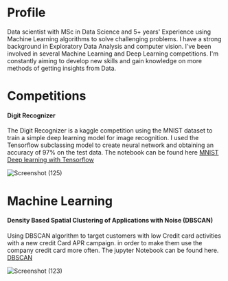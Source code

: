 <h1>Profile</h1>
Data scientist with MSc in Data Science and 5+ years' Experience using Machine Learning algorithms to solve challenging problems. I have a strong background in Exploratory Data Analysis and computer vision. I’ve been involved in several Machine Learning and Deep Learning competitions. I'm constantly aiming to develop new skills and gain knowledge on more methods of getting insights from Data.
<h1>Competitions</h1>
<h4> Digit Recognizer</h4>
The Digit Recognizer is a kaggle competition using the MNIST dataset to train a simple deep learning model for image recognition. I used the Tensorflow subclassing model to create neural network and obtaining an accuracy of 97% on the test data. The notebook can be found here
<a href='https://github.com/Ayoola17/competion-notebook/blob/bf92182108e962e8b8dab3eeaba52bf0259772f5/MNIST%20simple%20Deep%20learning%20with%20Tensorflow.ipynb'>MNIST Deep learning with Tensorflow</a> 


![Screenshot (125)](https://user-images.githubusercontent.com/16554628/210122173-745e3eb2-5e4b-4a8b-941d-549270dcb92f.png)

<h1>Machine Learning</h1>
<h4>Density Based Spatial Clustering of Applications with Noise (DBSCAN)</h4>
Using DBSCAN algorithm to target customers with low Credit card activities with a new credit Card APR campaign. in order to make them use the company credit card more often. The jupyter Notebook can be found here.
<a href='https://nbviewer.org/github/Ayoola17/Machine-learning-Notebook/blob/main/Machine%20learning%20notebook/Unsupervised%20ML/dbscan.ipynb'>DBSCAN</a>

![Screenshot (123)](https://user-images.githubusercontent.com/16554628/210121852-aa5e9287-840f-4da7-9a8a-b7c4b171e2eb.png)
